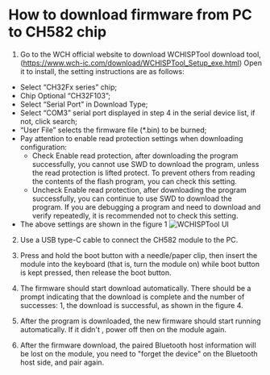 # How to download firmware from PC to CH582 chip

1. Go to the WCH official website to download WCHISPTool download tool,
(https://www.wch-ic.com/download/WCHISPTool_Setup_exe.html)
Open it to install, the setting instructions are as follows:
- Select “CH32Fx series” chip;
- Chip Optional “CH32F103”;
- Select “Serial Port” in Download Type;
- Select “COM3” serial port displayed in step 4 in the serial device list, if not, click search;
- “User File” selects the firmware file (*.bin) to be burned;
- Pay attention to enable read protection settings when downloading configuration:
  - Check Enable read protection, after downloading the program successfully, you cannot use SWD to download the program, unless the read protection is lifted
protect. To prevent others from reading the contents of the flash program, you can check this setting.
  - Uncheck Enable read protection, after downloading the program successfully, you can continue to use SWD to download the program. If you are debugging a program and need to download and verify repeatedly, it is recommended not to check this setting.
- The above settings are shown in the figure 1
![WCHISPTool UI](/images/wch_isp_tool.jpg "WCHISPTool UI")

2. Use a USB type-C cable to connect the CH582 module to the PC.

3. Press and hold the boot button with a needle/paper clip, then insert the module into the keyboard (that is, turn the module on) while boot button is kept pressed, then release the boot button.

4. The firmware should start download automatically. There should be a prompt indicating that
the download is complete and the number of successes: 1, the download is successful, as
shown in the figure 4.

5. After the program is downloaded, the new firmware should start running automatically. If it didn't , power off then on the module again.

6. After the firmware download, the paired Bluetooth host information will be lost on the module, you need to "forget the device" on the Bluetooth host side, and pair again.
